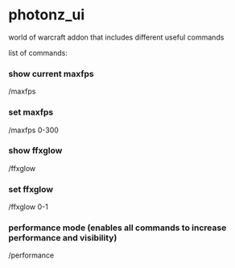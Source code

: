 # photonz_ui

world of warcraft addon that includes different useful commands

list of commands:

### show current maxfps
/maxfps 

### set maxfps
/maxfps 0-300

### show ffxglow
/ffxglow

### set ffxglow
/ffxglow 0-1

### performance mode (enables all commands to increase performance and visibility)

/performance
